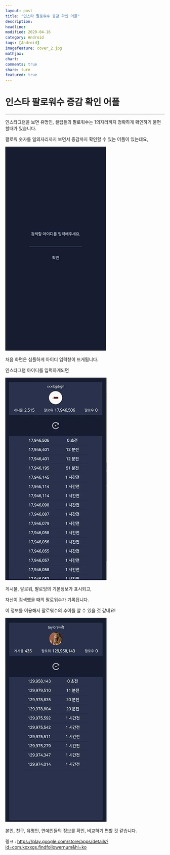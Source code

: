 ```yaml
---
layout: post
title: "인스타 팔로워수 증감 확인 어플"
description:
headline:
modified: 2020-04-16
category: Android
tags: [Android]
imagefeature: cover_2.jpg
mathjax:
chart:
comments: true
share: ture
featured: true
---
```


# 인스타 팔로워수 증감 확인 어플

---------------------------------------


인스타그램을 보면 유명인, 셀럽들의 팔로워수는 1의자리까지 정확하게 확인하기 불편할때가 있습니다.

팔로워 숫자를 일의자리까지 보면서 증감까지 확인할 수 있는 어플이 있는데요,

![Follower1](/images/post/Follower1.png "Follower1")  

처음 화면은 심플하게 아이디 입력창이 뜨게됩니다.

인스타그램 아이디를 입력하게되면

![Follower2](/images/post/Follower2.png "Follower2")

게시물, 팔로워, 팔로잉의 기본정보가 표시되고,

자신이 검색했을 때의 팔로워수가 기록됩니다.

이 정보를 이용해서 팔로워수의 추이를 알 수 있을 것 같네요!

![Follower3](/images/post/Follower3.png "Follower3")

본인, 친구, 유명인, 연예인들의 정보를 확인, 비교하기 편할 것 같습니다.

링크 : https://play.google.com/store/apps/details?id=com.kxxxgs.findfollowernum&hl=ko
